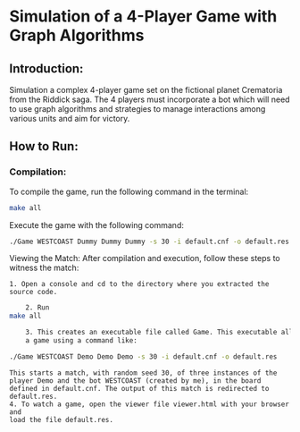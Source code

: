 # Simulation of a 4-Player Game with Graph Algorithms

## Introduction:

Simulation a complex 4-player game set on the fictional planet Crematoria from the Riddick saga. The 4 players must incorporate a bot which will need to use graph algorithms and strategies to manage interactions among various units and aim for victory.

## How to Run:

### Compilation:

To compile the game, run the following command in the terminal:
```bash
make all
```

Execute the game with the following command:
```bash
./Game WESTCOAST Dummy Dummy Dummy -s 30 -i default.cnf -o default.res
```

Viewing the Match:
After compilation and execution, follow these steps to witness the match:

    1. Open a console and cd to the directory where you extracted the source code.
```bash
    2. Run 
make all
```
```bash
    3. This creates an executable file called Game. This executable allows you to run
    a game using a command like:

./Game WESTCOAST Demo Demo Demo -s 30 -i default.cnf -o default.res
```
    This starts a match, with random seed 30, of three instances of the player Demo and the bot WESTCOAST (created by me), in the board defined in default.cnf. The output of this match is redirected to
    default.res.
    4. To watch a game, open the viewer file viewer.html with your browser and
    load the file default.res.
